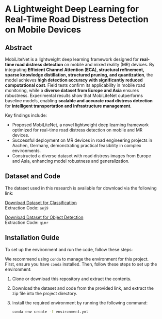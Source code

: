 # A Lightweight Deep Learning for Real-Time Road Distress Detection on Mobile Devices

## Abstract
MobiLiteNet is a lightweight deep learning framework designed for **real-time road distress detection** on mobile and mixed reality (MR) devices. By integrating **Efficient Channel Attention (ECA), structural refinement, sparse knowledge distillation, structured pruning, and quantization**, the model achieves **high detection accuracy with significantly reduced computational cost**. Field tests confirm its applicability in mobile road monitoring, while a **diverse dataset from Europe and Asia** ensures robustness. Experimental results show that MobiLiteNet outperforms baseline models, enabling **scalable and accurate road distress detection** for **intelligent transportation and infrastructure management**.


Key findings include:
- Proposed MobiLiteNet, a novel lightweight deep learning framework optimized for real-time road distress detection on mobile and MR devices.  
- Successful deployment on MR devices in road engineering projects in Aachen, Germany, demonstrating practical feasibility in complex environments.  
- Constructed a diverse dataset with road distress images from Europe and Asia, enhancing model robustness and generalization.  

## Dataset and Code
The dataset used in this research is available for download via the following link:

[Download Dataset for Classification](https://pan.baidu.com/s/1ZO0rKhjO_f2OE5SWqxbbjg)  
Extraction Code: `aej9`

[Download Dataset for Object Detection](https://pan.baidu.com/s/1evnkLWYLZ9VKDcnH5ueqHQ)  
Extraction Code: `qimr`

## Installation Guide

To set up the environment and run the code, follow these steps:

We recommend using `conda` to manage the environment for this project. First, ensure you have `conda` installed. Then, follow these steps to set up the environment:

1. Clone or download this repository and extract the contents.
2. Download the dataset and code from the provided link, and extract the zip file into the project directory.

3. Install the required environment by running the following command:

   ```bash
   conda env create -f environment.yml
